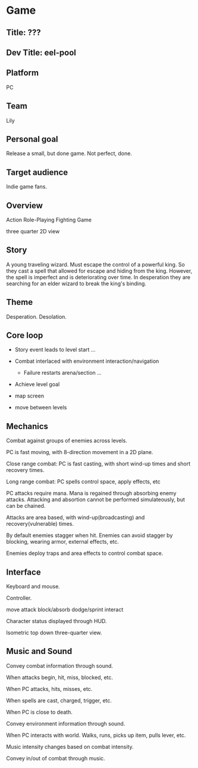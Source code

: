 # Game

## Title: ???
## Dev Title: eel-pool

## Platform

PC

## Team

Lily

## Personal goal

Release a small, but done game. Not perfect, done.

## Target audience

Indie game fans.

## Overview

Action Role-Playing Fighting Game

three quarter 2D view

## Story

A young traveling wizard. Must escape the control of a powerful king.
So they cast a spell that allowed for escape and hiding from the king.
However, the spell is imperfect and is deteriorating over time.
In desperation they are searching for an elder wizard to break the king's binding.

## Theme

Desperation. Desolation.

## Core loop

- Story event leads to level start
...
- Combat interlaced with environment interaction/navigation
  - Failure restarts arena/section
...
- Achieve level goal

- map screen
- move between levels

## Mechanics

Combat against groups of enemies across levels.

PC is fast moving, with 8-direction movement in a 2D plane.

Close range combat: PC is fast casting, with short wind-up times and short recovery times.

Long range combat: PC spells control space, apply effects, etc

PC attacks require mana.
Mana is regained through absorbing enemy attacks.
Attacking and absortion cannot be performed simulateously, but can be chained.

Attacks are area based, with wind-up(broadcasting) and recovery(vulnerable) times.

By default enemies stagger when hit.
Enemies can avoid stagger by blocking, wearing armor, external effects, etc.

Enemies deploy traps and area effects to control combat space.

## Interface

Keyboard and mouse.

Controller.

move
attack
block/absorb
dodge/sprint
interact

Character status displayed through HUD.

Isometric top down three-quarter view.

## Music and Sound

Convey combat information through sound.

When attacks begin, hit, miss, blocked, etc.

When PC attacks, hits, misses, etc.

When spells are cast, charged, trigger, etc.

When PC is close to death.

Convey environment information through sound.

When PC interacts with world. Walks, runs, picks up item, pulls lever, etc.

Music intensity changes based on combat intensity.

Convey in/out of combat through music.

